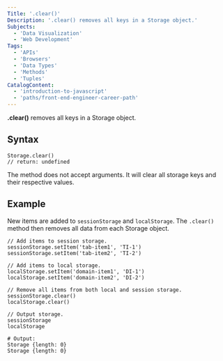 ```yaml
---
Title: '.clear()'
Description: '.clear() removes all keys in a Storage object.'
Subjects:
  - 'Data Visualization'
  - 'Web Development'
Tags:
  - 'APIs'
  - 'Browsers'
  - 'Data Types'
  - 'Methods'
  - 'Tuples'
CatalogContent:
  - 'introduction-to-javascript'
  - 'paths/front-end-engineer-career-path'
---
```


**.clear()** removes all keys in a Storage object.

## Syntax
```pseudo
Storage.clear()
// return: undefined
```
The method does not accept arguments. It will clear all storage keys and their respective values.

## Example
New items are added to `sessionStorage` and `localStorage`. The `.clear()` method then removes all data 
from each Storage object.

```codebyte/javascript
// Add items to session storage.
sessionStorage.setItem('tab-item1', 'TI-1')
sessionStorage.setItem('tab-item2', 'TI-2')

// Add items to local storage.
localStorage.setItem('domain-item1', 'DI-1')
localStorage.setItem('domain-item2', 'DI-2')

// Remove all items from both local and session storage.
sessionStorage.clear()
localStorage.clear()

// Output storage.
sessionStorage
localStorage

# Output:
Storage {length: 0}
Storage {length: 0}
```